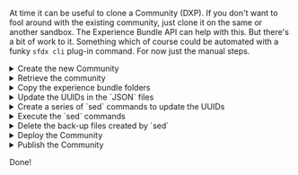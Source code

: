 At time it can be useful to clone a Community (DXP). If you don't want to fool around with the existing community, just clone it on the same or another sandbox.
The Experience Bundle API can help with this. But there's a bit of work to it. Something which of course could be automated with a funky `sfdx cli` plug-in command. For now just the manual steps.

<details>
<summary>Create the new Community</summary>
First of all to create a new DXP Site, we either do it manually through Setup or instead use sfdx force:communicate:create. Beware the command runs in the background for a bit, so you'd have to wait a minute or two.

`sfdx force:community:create -n 'MyClonedDXP' -p 'expbundle-xxxx.csxxx.force.com' -t 'Customer Service' -d 'A Cloned community'`
</details>

<details>
<summary>Retrieve the community</summary>
Retrieve using MDAPI or pull the changes to your local IDE.
You should see the Experience Bundle folder structure. Which you'll overwrite.
</details>

<details>
<summary>Copy the experience bundle folders</summary>
Copy all the experience bundle folders from the Community you'd want to clone. Simple overwrite those folders in the new new Community's folder.

![image](https://user-images.githubusercontent.com/27854769/113352559-b3df2a80-933c-11eb-8b50-b51e216ee4d7.png)
</details>

<details>
<summary>Update the UUIDs in the `JSON` files</summary>
The Experience Bundle's folders files are knitted together using UUID. Because these are the ones you cloned, they need to be changed. The most simplistic approach would be to replace all UUIDs with a different value. Say we just change the last 6 characters to `ffffff` (or whatever sequence you think of, doesn't really matter). 
  
- `cd ./experiences/<your DXP site>`
- `egrep -ro '[0-9a-f]{8}-([0-9a-f]{4}-){3}[0-9a-f]{12}' . > ../uuids.csv`

Which will fetch UUIDs into a file which is saved in `../uuids.csv`
</details>

<details>
<summary>Create a series of `sed` commands to update the UUIDs</summary>
Using Excel or Google Sheet create a list of `sed` commands.
  
- **Column A** contains the filename including path (from the previous step)
- **Column B** contains the original UUID found (from the previous step)
- **Column C** can be a formula `=CONCAT(LEFT(B1;32);"ffff")`
- **Column D** can be a formula `=CONCAT("sed -i'' -e ";"'s/";B1;"/";C1;"/g'";" ";A1)`
</details>

<details>
<summary>Execute the `sed` commands</summary>
Just copy the contents of your **Column D** and paste them into your terminal. 
It can take a while to execute, depending on the size of your community. 
</details>

<details>
<summary>Delete the back-up files created by `sed`</summary>
- `cd ./experiences/<your DXP site>`
- `find . -name '*.json-e' -delete`
</details>

<details>
<summary>Deploy the Community</summary>
Deploy the Experience Bundle.
</details>

<details>
<summary>Publish the Community</summary>
`sfdx force:community:publish -n /'<your DXP site>/'`
</details>

Done!

